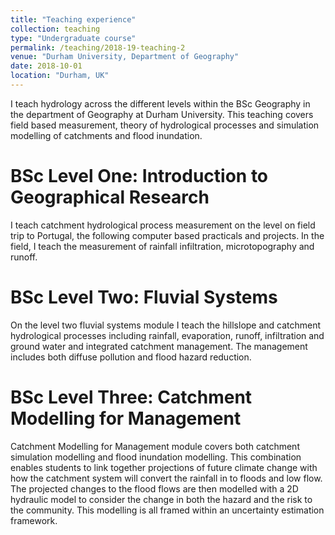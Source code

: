 ```yaml
---
title: "Teaching experience"
collection: teaching
type: "Undergraduate course"
permalink: /teaching/2018-19-teaching-2
venue: "Durham University, Department of Geography"
date: 2018-10-01
location: "Durham, UK"
---
```

I teach hydrology across the different levels within the BSc Geography in the department of Geography at Durham University. This teaching covers field based measurement, theory of hydrological processes and simulation modelling of catchments and flood inundation.

BSc Level One: Introduction to Geographical Research
======
I teach catchment hydrological process measurement on the level on field trip to Portugal, the following computer based practicals and projects. In the field, I teach the measurement of rainfall infiltration, microtopography and runoff.  

BSc Level Two: Fluvial Systems
======
On the level two fluvial systems module I teach the hillslope and catchment hydrological processes including rainfall, evaporation, runoff, infiltration and ground water and integrated catchment management. The management includes both diffuse pollution and flood hazard reduction.    

BSc Level Three: Catchment Modelling for Management
======
Catchment Modelling for Management module covers both catchment simulation modelling and flood inundation modelling. This combination enables students to link together projections of future climate change with how the catchment system will convert the rainfall in to floods and low flow. The projected changes to the flood flows are then modelled with a 2D hydraulic model to consider the change in both the hazard and the risk to the community. This modelling is all framed within an uncertainty estimation framework.
